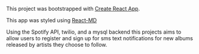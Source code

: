 This project was bootstrapped with [Create React App](https://github.com/facebookincubator/create-react-app).

This app was styled using [React-MD](https://react-md.mlaursen.com/ )

Using the Spotify API, twilio, and a mysql backend this projects aims to allow users to register and sign up for sms text notifications for new albums released by artists they choose to follow. 
